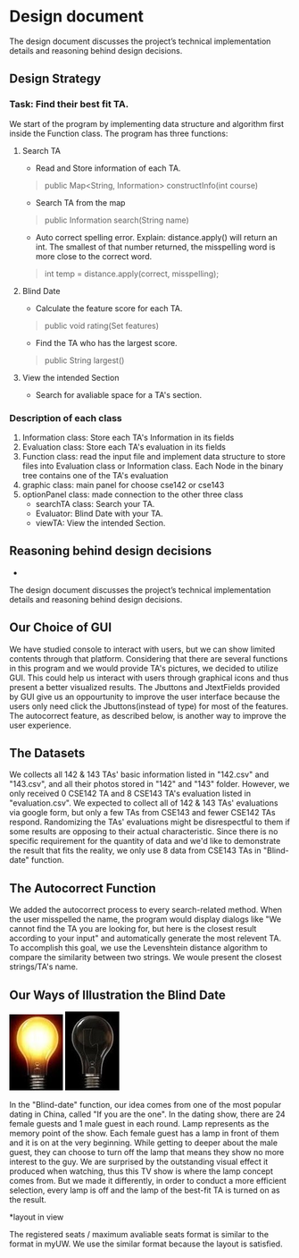 # Design document
The design document discusses the project’s technical implementation details and reasoning behind design decisions.

## Design Strategy

### Task: Find their best fit TA.

We start of the program by implementing data structure and algorithm first inside the Function class. 
The program has three functions: 

1. Search TA
	- Read and Store information of each TA. 
	>  public Map<String, Information> constructInfo(int course)
	- Search TA from the map
	>  public Information search(String name)
	- Auto correct spelling error. Explain: distance.apply() will return an int. The smallest of that number returned, the misspelling word is more close to the correct word.
 	>  int temp = distance.apply(correct, misspelling);
 
2. Blind Date
    - Calculate the feature score for each TA.
    > public void rating(Set<String> features) 
    - Find the TA who has the largest score.
    > public String largest() 

3. View the intended Section
	- Search for avaliable space for a TA's section.


### Description of each class

1. Information class: Store each TA's Information in its fields
2. Evaluation class: Store each TA's evaluation in its fields
3. Function class: read the input file and implement data structure to store files into Evaluation class or Information class. Each Node in the binary tree contains one of the TA's evaluation
4. graphic class: main panel for choose cse142 or cse143
5. optionPanel class: made connection to the other three class
	*  searchTA class: Search your TA.
	*  Evaluator: Blind Date with your TA.
	*  viewTA: View the intended Section.

 
## Reasoning behind design decisions

* 

The design document discusses the project’s technical implementation details and reasoning behind design decisions.

## Our Choice of GUI 

We have studied console to interact with users, but we can show limited contents through that platform. Considering that there are several 
functions in this program and we would provide TA's pictures, we decided to utilize GUI. This could help us interact with users through 
graphical icons and thus present a better visualized results. The Jbuttons and JtextFields provided by GUI give us an oppourtunity to improve 
the user interface because the users only need click the Jbuttons(instead of type) for most of the features. The autocorrect feature, as 
described below, is another way to improve the user experience. 


## The Datasets 

We collects all 142 & 143 TAs' basic information listed in "142.csv" and "143.csv", and all their photos stored in "142" and "143" folder.
However, we only received 0 CSE142 TA and 8 CSE143 TA's evaluation listed in "evaluation.csv". 
We expected to collect all of 142 & 143 TAs' evaluations via google form, but only a few TAs from CSE143 and fewer CSE142 TAs respond. 
Randomizing the TAs' evaluations might be disrespectful to them if some results are opposing to their actual characteristic. 
Since there is no specific requirement for the quantity of data and we'd like to demonstrate the result that fits the reality, 
we only use 8 data from CSE143 TAs in "Blind-date" function. 


## The Autocorrect Function 

We added the autocorrect process to every search-related method. When the user misspelled the name, the program would display dialogs like
"We cannot find the TA you are looking for, but here is the closest result according to your input" and automatically generate
the most relevent TA. To accomplish this goal, we use the Levenshtein distance algorithm to compare the similarity between two strings. 
We woule present the closest strings/TA's name. 


## Our Ways of Illustration the Blind Date

![0](/src/datasets/bulb.jpg "bulb")
![1](/src/datasets/extinct.jpg "extinct")

In the "Blind-date" function, our idea comes from one of the most popular dating in China, called "If you are the one". In the dating show, there are 
24 female guests and 1 male guest in each round. Lamp represents as the memory point of the show. Each female guest has a lamp in front 
of them and it is on at the very beginning. While getting to deeper about the male guest, they can choose to turn off the lamp that means 
they show no more interest to the guy. We are surprised by the outstanding visual effect it produced when watching, thus this TV show is where the 
lamp concept comes from. But we made it differently, in order to conduct a more efficient selection, every lamp is off and the lamp of the best-fit TA 
is turned on as the result.

*layout in view

The registered seats / maximum avaliable seats format is similar to the format in myUW. We use the similar format because the layout is satisfied. 
